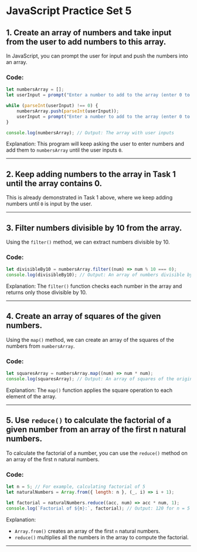# JavaScript Practice Set 5

## 1. Create an array of numbers and take input from the user to add numbers to this array.

In JavaScript, you can prompt the user for input and push the numbers into an array.

### Code:
```javascript
let numbersArray = [];
let userInput = prompt("Enter a number to add to the array (enter 0 to stop):");

while (parseInt(userInput) !== 0) {
    numbersArray.push(parseInt(userInput));
    userInput = prompt("Enter a number to add to the array (enter 0 to stop):");
}

console.log(numbersArray); // Output: The array with user inputs
```

Explanation: This program will keep asking the user to enter numbers and add them to `numbersArray` until the user inputs `0`.

---

## 2. Keep adding numbers to the array in Task 1 until the array contains 0.

This is already demonstrated in Task 1 above, where we keep adding numbers until `0` is input by the user.

---

## 3. Filter numbers divisible by 10 from the array.

Using the `filter()` method, we can extract numbers divisible by 10.

### Code:
```javascript
let divisibleBy10 = numbersArray.filter((num) => num % 10 === 0);
console.log(divisibleBy10); // Output: An array of numbers divisible by 10
```

Explanation: The `filter()` function checks each number in the array and returns only those divisible by 10.

---

## 4. Create an array of squares of the given numbers.

Using the `map()` method, we can create an array of the squares of the numbers from `numbersArray`.

### Code:
```javascript
let squaresArray = numbersArray.map((num) => num * num);
console.log(squaresArray); // Output: An array of squares of the original numbers
```

Explanation: The `map()` function applies the square operation to each element of the array.

---

## 5. Use `reduce()` to calculate the factorial of a given number from an array of the first n natural numbers.

To calculate the factorial of a number, you can use the `reduce()` method on an array of the first n natural numbers.

### Code:
```javascript
let n = 5; // For example, calculating factorial of 5
let naturalNumbers = Array.from({ length: n }, (_, i) => i + 1);

let factorial = naturalNumbers.reduce((acc, num) => acc * num, 1);
console.log(`Factorial of ${n}:`, factorial); // Output: 120 for n = 5
```

Explanation: 
- `Array.from()` creates an array of the first `n` natural numbers.
- `reduce()` multiplies all the numbers in the array to compute the factorial.

---